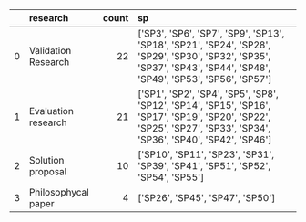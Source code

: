 |    | research            |   count | sp                                                                                                                                                                   |
|---:|:--------------------|--------:|:---------------------------------------------------------------------------------------------------------------------------------------------------------------------|
|  0 | Validation Research |      22 | ['SP3', 'SP6', 'SP7', 'SP9', 'SP13', 'SP18', 'SP21', 'SP24', 'SP28', 'SP29', 'SP30', 'SP32', 'SP35', 'SP37', 'SP43', 'SP44', 'SP48', 'SP49', 'SP53', 'SP56', 'SP57'] |
|  1 | Evaluation research |      21 | ['SP1', 'SP2', 'SP4', 'SP5', 'SP8', 'SP12', 'SP14', 'SP15', 'SP16', 'SP17', 'SP19', 'SP20', 'SP22', 'SP25', 'SP27', 'SP33', 'SP34', 'SP36', 'SP40', 'SP42', 'SP46']  |
|  2 | Solution proposal   |      10 | ['SP10', 'SP11', 'SP23', 'SP31', 'SP39', 'SP41', 'SP51', 'SP52', 'SP54', 'SP55']                                                                                     |
|  3 | Philosophycal paper |       4 | ['SP26', 'SP45', 'SP47', 'SP50']                                                                                                                                     |